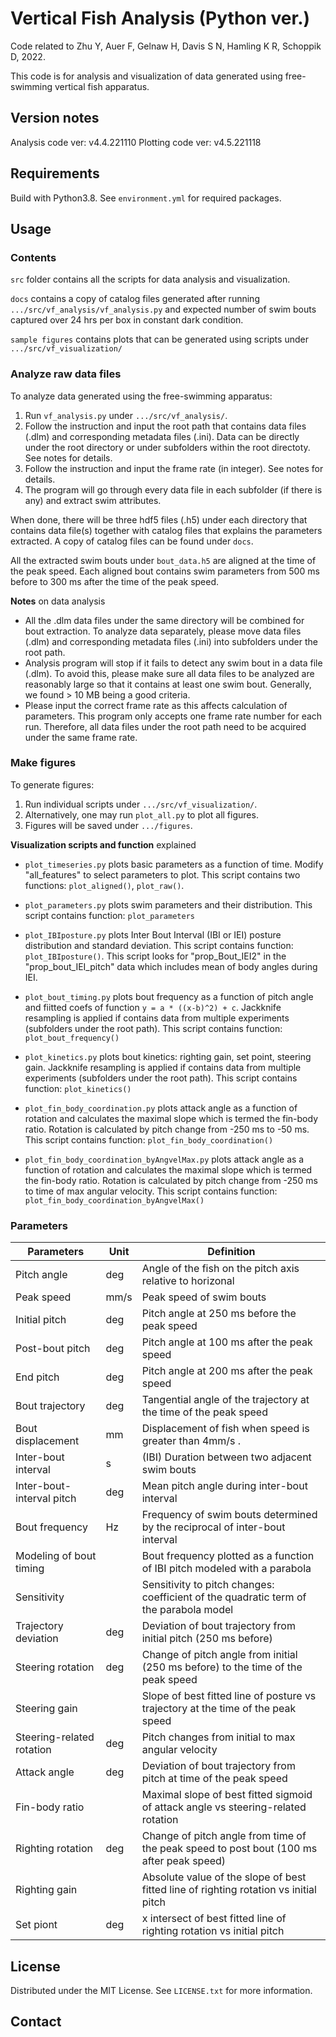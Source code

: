 # Vertical Fish Analysis (Python ver.)

Code related to Zhu Y, Auer F, Gelnaw H, Davis S N, Hamling K R, Schoppik D, 2022.

This code is for analysis and visualization of data generated using free-swimming vertical fish apparatus.

## Version notes

Analysis code ver: v4.4.221110
Plotting code ver: v4.5.221118

## Requirements

Build with Python3.8. See `environment.yml` for required packages.

## Usage

### Contents

`src` folder contains all the scripts for data analysis and visualization.

`docs` contains a copy of catalog files generated after running `.../src/vf_analysis/vf_analysis.py` and expected number of swim bouts captured over 24 hrs per box in constant dark condition.

`sample figures` contains plots that can be generated using scripts under `.../src/vf_visualization/`

### Analyze raw data files

To analyze data generated using the free-swimming apparatus:

1. Run `vf_analysis.py` under `.../src/vf_analysis/`.
2. Follow the instruction and input the root path that contains data files (.dlm) and corresponding metadata files (.ini). Data can be directly under the root directory or under subfolders within the root directoty. See notes for details.
3. Follow the instruction and input the frame rate (in integer). See notes for details.
4. The program will go through every data file in each subfolder (if there is any) and extract swim attributes.

When done, there will be three hdf5 files (.h5) under each directory that contains data file(s) together with catalog files that explains the parameters extracted. A copy of catalog files can be found under `docs`.

All the extracted swim bouts under `bout_data.h5` are aligned at the time of the peak speed. Each aligned bout contains swim parameters from 500 ms before to 300 ms after the time of the peak speed.

**Notes** on data analysis

- All the .dlm data files under the same directory will be combined for bout extraction. To analyze data separately, please move data files (.dlm) and corresponding metadata files (.ini) into subfolders under the root path.
- Analysis program will stop if it fails to detect any swim bout in a data file (.dlm). To avoid this, please make sure all data files to be analyzed are reasonably large so that it contains at least one swim bout. Generally, we found > 10 MB being a good criteria.
- Please input the correct frame rate as this affects calculation of parameters. This program only accepts one frame rate number for each run. Therefore, all data files under the root path need to be acquired under the same frame rate.

### Make figures

To generate figures:

1. Run individual scripts under `.../src/vf_visualization/`.
2. Alternatively, one may run `plot_all.py` to plot all figures.
3. Figures will be saved under `.../figures`.

**Visualization scripts and function** explained

- `plot_timeseries.py` plots basic parameters as a function of time. Modify "all_features" to select parameters to plot. This script contains two functions: `plot_aligned()`, `plot_raw()`.

- `plot_parameters.py` plots swim parameters and their distribution. This script contains function: `plot_parameters`

- `plot_IBIposture.py` plots Inter Bout Interval (IBI or IEI) posture distribution and standard deviation. This script contains function: `plot_IBIposture()`. This script looks for "prop_Bout_IEI2" in the "prop_bout_IEI_pitch" data which includes mean of body angles during IEI.

- `plot_bout_timing.py` plots bout frequency as a function of pitch angle and fiitted coefs of function `y = a * ((x-b)^2) + c`. Jackknife resampling is applied if contains data from multiple experiments (subfolders under the root path). This script contains function: `plot_bout_frequency()`

- `plot_kinetics.py` plots bout kinetics: righting gain, set point, steering gain. Jackknife resampling is applied if contains data from multiple experiments (subfolders under the root path). This script contains function: `plot_kinetics()`

- `plot_fin_body_coordination.py` plots attack angle as a function of rotation and calculates the maximal slope which is termed the fin-body ratio. Rotation is calculated by pitch change from -250 ms to -50 ms. This script contains function: `plot_fin_body_coordination()`

- `plot_fin_body_coordination_byAngvelMax.py` plots attack angle as a function of rotation and calculates the maximal slope which is termed the fin-body ratio. Rotation is calculated by pitch change from -250 ms to time of max angular velocity. This script contains function: `plot_fin_body_coordination_byAngvelMax()`

### Parameters

| Parameters                | Unit | Definition                                                                                |
| ------------------------- | ---- | ----------------------------------------------------------------------------------------- |
| Pitch angle               | deg  | Angle of the fish on the pitch axis relative to horizonal                                 |
| Peak speed                | mm/s | Peak speed of swim bouts                                                                  |
| Initial pitch             | deg  | Pitch angle at 250 ms before the peak speed                                               |
| Post-bout pitch           | deg  | Pitch angle at 100 ms after the peak speed                                                |
| End pitch                 | deg  | Pitch angle at 200 ms after the peak speed                                                |
| Bout trajectory           | deg  | Tangential angle of the trajectory at the time of the peak speed                          |
| Bout displacement         | mm   | Displacement of fish when speed is greater than 4mm/s .                                   |
| Inter-bout interval       | s    | (IBI) Duration between two adjacent swim bouts                                            |
| Inter-bout-interval pitch | deg  | Mean pitch angle during inter-bout interval                                               |
| Bout frequency            | Hz   | Frequency of swim bouts determined by the reciprocal of inter-bout interval               |
| Modeling of bout timing   |      | Bout frequency plotted as a function of IBI pitch modeled with a parabola                 |
| Sensitivity               |      | Sensitivity to pitch changes: coefficient of the quadratic term of the parabola model     |
| Trajectory deviation      | deg  | Deviation of bout trajectory from initial pitch (250 ms before)                           |
| Steering rotation         | deg  | Change of pitch angle from initial (250 ms before) to the time of the peak speed          |
| Steering gain             |      | Slope of best fitted line of posture vs trajectory at the time of the peak speed          |
| Steering-related rotation | deg  | Pitch changes from initial to max angular velocity                                        |
| Attack angle              | deg  | Deviation of bout trajectory from pitch at time of the peak speed                         |
| Fin-body ratio            |      | Maximal slope of best fitted sigmoid of attack angle vs steering-related rotation         |
| Righting rotation         | deg  | Change of pitch angle from time of the peak speed to post bout (100 ms after peak speed)  |
| Righting gain             |      | Absolute value of the slope of best fitted line of righting rotation vs initial pitch     |
| Set piont                 | deg  | x intersect of best fitted line of righting rotation vs initial pitch                     |

## License

Distributed under the MIT License. See `LICENSE.txt` for more information.

## Contact

